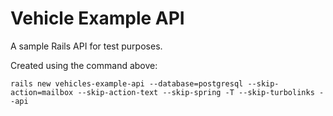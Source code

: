# Vehicle Example API

A sample Rails API for test purposes.

Created using the command above:

```shell
rails new vehicles-example-api --database=postgresql --skip-action=mailbox --skip-action-text --skip-spring -T --skip-turbolinks --api
```
